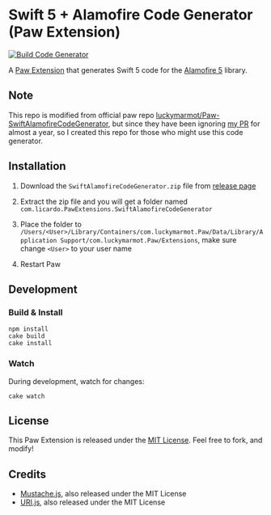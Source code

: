 # Swift 5 + Alamofire Code Generator (Paw Extension)

[![Build Code Generator](https://github.com/L1cardo/SwiftAlamofireCodeGeneratorForPaw/actions/workflows/build.yml/badge.svg)](https://github.com/L1cardo/SwiftAlamofireCodeGeneratorForPaw/actions/workflows/build.yml)

A [Paw Extension](https://paw.cloud/extensions/) that generates Swift 5 code for the [Alamofire 5](https://github.com/Alamofire/Alamofire) library.
## Note

This repo is modified from official paw repo [luckymarmot/Paw-SwiftAlamofireCodeGenerator](https://github.com/luckymarmot/Paw-SwiftAlamofireCodeGenerator), but since they have been ignoring [my PR](https://github.com/luckymarmot/Paw-SwiftAlamofireCodeGenerator/pull/11) for almost a year, so I created this repo for those who might use this code generator.



## Installation

1. Download the `SwiftAlamofireCodeGenerator.zip` file from [release page](https://github.com/L1cardo/SwiftAlamofireCodeGeneratorForPaw/releases/latest)

2. Extract the zip file and you will get a folder named `com.licardo.PawExtensions.SwiftAlamofireCodeGenerator`

3. Place the folder to `/Users/<User>/Library/Containers/com.luckymarmot.Paw/Data/Library/Application Support/com.luckymarmot.Paw/Extensions`, make sure change `<User>` to your user name

4. Restart Paw

## Development

### Build & Install

```shell
npm install
cake build
cake install
```

### Watch

During development, watch for changes:

```shell
cake watch
```
## License

This Paw Extension is released under the [MIT License](LICENSE). Feel free to fork, and modify!

## Credits

* [Mustache.js](https://github.com/janl/mustache.js/), also released under the MIT License
* [URI.js](http://medialize.github.io/URI.js/), also released under the MIT License
